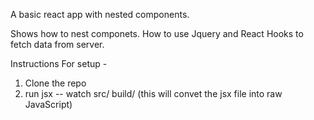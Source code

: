 A basic react app with nested components.

Shows how to nest componets.
How to use Jquery and React Hooks to fetch data from server.
  

Instructions  For setup -
  1. Clone the repo
  2. run jsx -- watch src/ build/ (this will convet the jsx file into raw JavaScript)
